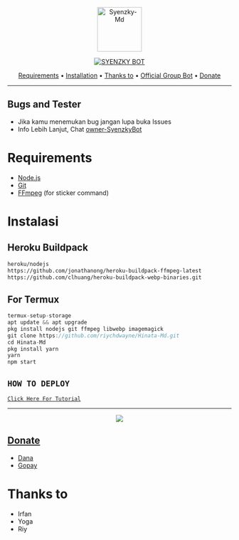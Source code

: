 <p align="center">
<img src="https://a.uguu.se/JdgoBrk.jpg" alt="Syenzky-Md" width="100"/>


</p>
<p align="center">
<a href="#"><img title="SYENZKY BOT" src="https://img.shields.io/badge/SYENZKT BOT-green?colorA=%23ff0000&colorB=%23017e40&style=for-the-badge"></a>
</p>

<p align="center">
  <a href="https://github.com/riychdwayne/Hinata-Md#requirements">Requirements</a> •
  <a href="https://github.com/riychdwayne/Hinata-Md#instalasi">Installation</a> •
  <a href="https://github.com/riychdwayne/Hinata-Md#thanks-to">Thanks to</a> •
  <a href="https://github.com/riychdwayne/Hinata-Md#Official-Group"> Official Group Bot</a> •
  <a href="https://github.com/riychdwayne/Hinata-Md#donate">Donate</a>
</p>
</div>


---

## Bugs and Tester
* Jika kamu menemukan bug jangan lupa buka Issues
* Info Lebih Lanjut, Chat [owner-SyenzkyBot](https://wa.me/60109561479)

# Requirements
* [Node.js](https://nodejs.org/en/)
* [Git](https://git-scm.com/downloads)
* [FFmpeg](https://github.com/BtbN/FFmpeg-Builds/releases/download/autobuild-2020-12-08-13-03/ffmpeg-n4.3.1-26-gca55240b8c-win64-gpl-4.3.zip) (for sticker command)

# Instalasi
## Heroku Buildpack
```bash
heroku/nodejs
https://github.com/jonathanong/heroku-buildpack-ffmpeg-latest
https://github.com/clhuang/heroku-buildpack-webp-binaries.git
```
## For Termux
```ts
termux-setup-storage
apt update && apt upgrade
pkg install nodejs git ffmpeg libwebp imagemagick
git clone https://github.com/riychdwayne/Hinata-Md.git
cd Hinata-Md
pkg install yarn
yarn
npm start
```

## ```HOW TO DEPLOY```

[`Click Here For Tutorial`](https://youtu.be/U1suj4wuWvc)<br>

----------

<p align="center">
  <a href="https://youtu.be/U1suj4wuWvc"><img src="https://telegra.ph/file/4e8679b0d4677be9a2995.jpg" />
</p>

## Donate
- [Dana](https://wa.me/6281575886399?text=Bang+mau+donasi)
- [Gopay](https://wa.me/6281575886399?text=Bang+mau+donasi)

# Thanks to
- Irfan
- Yoga
- Riy
